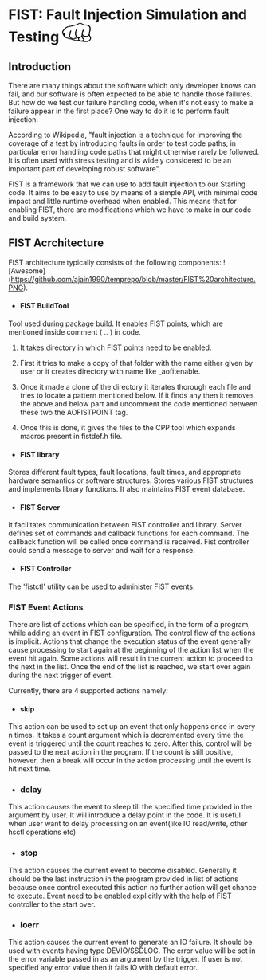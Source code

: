 # FIST: Fault Injection Simulation and Testing ![Awesome](https://github.com/ajain1990/temprepo/blob/master/FIST%20logo.png)

## Introduction
There are many things about the software which only developer knows can fail, and our software is often expected to be able to handle those failures. But how do we test our failure handling code, when it's not easy to make a failure appear in the first place? One way to do it is to perform fault injection.

According to Wikipedia, "fault injection is a technique for improving the coverage of a test by introducing faults in order to test code paths, in particular error handling code paths that might otherwise rarely be followed. It is often used with stress testing and is widely considered to be an important part of developing robust software".

FIST is a framework that we can use to add fault injection to our Starling code. It aims to be easy to use by means of a simple API, with minimal code impact and little runtime overhead when enabled. This means that for enabling FIST, there are modifications which we have to make in our code and build system.

## FIST Acrchitecture
FIST architecture typically consists of the following components:
![Awesome] (https://github.com/ajain1990/temprepo/blob/master/FIST%20architecture.PNG).

* #### FIST BuildTool
Tool used during package build. It enables FIST points, which are mentioned inside comment (<aoFISTpoint> .. </aoFISTpoint>) in code.

1. It takes directory in which FIST points need to be enabled.

2. First it tries to make a copy of that folder with the name either given by user or it creates directory with name like <src dir>_aofitenable.

3. Once it made a clone of the directory it iterates thorough each file and tries to locate a pattern mentioned below. If it finds any then it removes the above and below part and uncomment the code mentioned between these two the AOFISTPOINT tag.

4. Once this is done, it gives the files to the CPP tool which expands macros present in fistdef.h file.

* #### FIST library
Stores different fault types, fault locations, fault times, and appropriate hardware semantics or software structures.  Stores various FIST structures and implements library functions. It also maintains FIST event database.

* #### FIST Server
It facilitates communication between FIST controller and library.  Server defines set of commands and callback functions for each command. The callback function will be called once command is received. Fist controller could send a message to server and wait for a response.

* #### FIST Controller
The 'fistctl' utility can be used to administer FIST events.


### FIST Event Actions
There are list of actions which can be specified, in the form of a program, while adding an event in FIST configuration. The control flow of the actions is implicit. Actions that change the execution status of the event generally cause processing to start again at the beginning of the action list when the event hit again. Some actions will result in the current action to proceed to the next in the list. Once the end of the list is reached, we start over again during the next trigger of event.

Currently, there are 4 supported actions namely:

* #### skip
This action can be used to set up an event that only happens once in every n times.
It takes a count argument which is decremented every time the event is triggered until the count
reaches to zero. After this, control will be passed to the next action in the program. If the count is still positive, however, then a break will occur in the action processing until the event is hit next time.

* ### delay
This action causes the event to sleep till the specified time provided in the argument by user. It will introduce a delay point in the code. It is useful when user want to delay processing on an event(like IO read/write, other hsctl operations etc)

* ### stop
This action causes the current event to become disabled. Generally it should be the last instruction in the program provided in list of actions because once control executed this action no further action will get chance to execute. Event need to be enabled explicitly with the help of FIST controller to the start over. 

* ### ioerr
This action causes the current event to generate an IO failure. It should be used with events having type DEVIO/SSDLOG. The error value will be set in the error variable passed in as an argument by
the trigger. If user is not specified any error value then it fails IO with default error.

